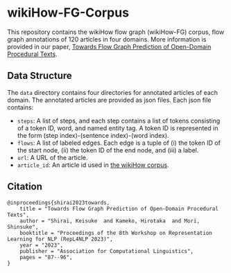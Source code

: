 # wikiHow-FG-Corpus

This repository contains the wikiHow flow graph (wikiHow-FG) corpus, flow graph annotations of 120 articles in four domains. More information is provided in our paper, [Towards Flow Graph Prediction of Open-Domain Procedural Texts](https://arxiv.org/abs/2305.19497).

## Data Structure
The `data` directory contains four directories for annotated articles of each domain. The annotated articles are provided as json files. Each json file contains:

- `steps`: A list of steps, and each step contains a list of tokens consisting of a token ID, word, and named entity tag. A token ID is represented in the form (step index)-(sentence index)-(word index).
- `flows`: A list of labeled edges. Each edge is a tuple of (i) the token ID of the start node, (ii) the token ID of the end node, and (iii) a label.
- `url`: A URL of the article.
- `article_id`: An article id used in [the wikiHow corpus](https://github.com/zharry29/wikihow-goal-step).

## Citation

```
@inproceedings{shirai2023towards,
    title = "Towards Flow Graph Prediction of Open-Domain Procedural Texts",
    author = "Shirai, Keisuke  and Kameko, Hirotaka  and Mori, Shinsuke",
    booktitle = "Proceedings of the 8th Workshop on Representation Learning for NLP (RepL4NLP 2023)",
    year = "2023",
    publisher = "Association for Computational Linguistics",
    pages = "87--96",
}

```


